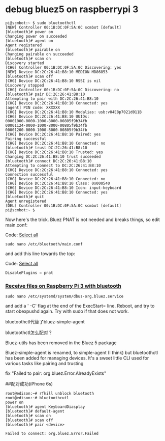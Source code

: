 # debug bluez5 on raspberrypi 3

```
pi@scmbot:~ $ sudo bluetoothctl
[NEW] Controller 00:1B:DC:0F:5A:0C scmbot [default]
[bluetooth]# power on
Changing power on succeeded
[bluetooth]# agent on
Agent registered
[bluetooth]# pairable on
Changing pairable on succeeded
[bluetooth]# scan on
Discovery started
[CHG] Controller 00:1B:DC:0F:5A:0C Discovering: yes
[NEW] Device DC:2C:26:41:B8:10 MEDION MD86853
[bluetooth]# scan off
[CHG] Device DC:2C:26:41:B8:10 RSSI is nil
Discovery stopped
[CHG] Controller 00:1B:DC:0F:5A:0C Discovering: no
[bluetooth]# pair DC:2C:26:41:B8:10
Attempting to pair with DC:2C:26:41:B8:10
[CHG] Device DC:2C:26:41:B8:10 Connected: yes
[agent] PIN code: XXXXXX
[CHG] Device DC:2C:26:41:B8:10 Modalias: usb:v04E8p7021d011B
[CHG] Device DC:2C:26:41:B8:10 UUIDs:
00001000-0000-1000-8000-00805f9b34fb
00001124-0000-1000-8000-00805f9b34fb
00001200-0000-1000-8000-00805f9b34fb
[CHG] Device DC:2C:26:41:B8:10 Paired: yes
Pairing successful
[CHG] Device DC:2C:26:41:B8:10 Connected: no
[bluetooth]# trust DC:2C:26:41:B8:10
[CHG] Device DC:2C:26:41:B8:10 Trusted: yes
Changing DC:2C:26:41:B8:10 trust succeeded
[bluetooth]# connect DC:2C:26:41:B8:10 
Attempting to connect to DC:2C:26:41:B8:10
[CHG] Device DC:2C:26:41:B8:10 Connected: yes
Connection successful
[CHG] Device DC:2C:26:41:B8:10 Connected: no
[CHG] Device DC:2C:26:41:B8:10 Class: 0x000540
[CHG] Device DC:2C:26:41:B8:10 Icon: input-keyboard
[CHG] Device DC:2C:26:41:B8:10 Connected: yes
[bluetooth]# quit
Agent unregistered
[DEL] Controller 00:1B:DC:0F:5A:0C scmbot [default]
pi@scmbot:~ $
```







Now here's the trick. Bluez PNAT is not needed and breaks things, so edit main.conf:

Code: [Select all](https://www.raspberrypi.org/forums/viewtopic.php?p=521067#)

```
sudo nano /etc/bluetooth/main.conf
```

and add this line towards the top:

Code: [Select all](https://www.raspberrypi.org/forums/viewtopic.php?p=521067#)

```c
DisablePlugins = pnat
```





### [Receive files on Raspberry Pi 3 with bluetooth](https://www.raspberrypi.org/forums/viewtopic.php?t=145530#p959280)

```
sudo nano /etc/systemd/system/dbus-org.bluez.service
```

and add a ' -C' flag at the end of the ExecStart= line. Reboot, and try to start obexpushd again. Try with sudo if that does not work.





bluetoothctl代替了bluez-simple-agent 

bluetoothctl怎么配对？

Bluez-utils has been removed in the Bluez 5 package

Bluez-simple-agent is renamed, to simple-agent (I think) but bluetoothctl has been added for managing devices. It's a sweet little CLI used for various tasks like pairing and trusting





fix "Failed to pair: org.bluez.Error.AlreadyExists"

##配对成功(iPhone 6s)

```
root@edison:~# rfkill unblock bluetooth   
root@edison:~# bluetoothcutl   
power on
[bluetooth]# agent KeyboardDiasplay   
[bluetooth]# default-agent
[bluetooth]# scan on   
[bluetooth]# scan off   
[bluetooth]# pair <device>
```



```
Failed to connect: org.bluez.Error.Failed
```